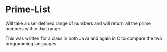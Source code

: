 # Prime-List
Will take a user defined range of numbers and will return all the prime numbers within that range.

This was written for a class in both Java and again in C to compare the two programming languages.
